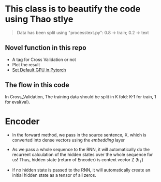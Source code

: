 # This class is to beautify the code using Thao stlye
>Data has been split using "processtext.py": 0.8 -> train; 0.2 -> text

## Novel function in this repo
- A tag for Cross Validation or not
- Plot the result
- [Set Default GPU in Pytorch](https://jdhao.github.io/2018/04/02/pytorch-gpu-usage/)

## The flow in this code
In Cross_Validation, The training data should be split in K fold: K-1 for train, 1 for eval(val).

# Encoder
- In the forward method, we pass in the source sentence, X, which is converted into dense vectors using the *embedding* layer

- As we pass a whole sequence to the RNN, it will automatically do the recurrent calculation of the hidden states over the whole sequence for us! Thus, hidden state (return of Encoder) is context vector Z ($h_{T}$)

- If no hidden state is passed to the RNN, it will automatically create an initial hidden state as a tensor of all zeros.